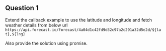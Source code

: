 ## Question 1

Extend the callback example to use the latitude and longitude and fetch weather details from below url
`https://api.forecast.io/forecast/4a04d1c42fd9d32c97a2c291a32d5e2d/${lat},${lng}`

Also provide the solution using promise.
